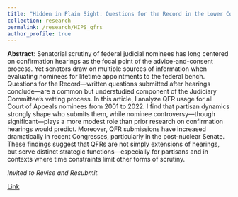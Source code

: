 ```yaml
---
title: "Hidden in Plain Sight: Questions for the Record in the Lower Court Confirmation Process"
collection: research
permalink: /research/HIPS_qfrs
author_profile: true
---
```


**Abstract**: Senatorial scrutiny of federal judicial nominees has long centered on confirmation hearings as the focal point of the advice-and-consent process. Yet senators draw on multiple sources of information when evaluating nominees for lifetime appointments to the federal bench. Questions for the Record—written questions submitted after hearings conclude—are a common but understudied component of the Judiciary Committee’s vetting process. In this article, I analyze QFR usage for all Court of Appeals nominees from 2001 to 2022. I find that partisan dynamics strongly shape who submits them, while nominee controversy—though significant—plays a more modest role than prior research on confirmation hearings would predict. Moreover, QFR submissions have increased dramatically in recent Congresses, particularly in the post-nuclear Senate. These findings suggest that QFRs are not simply extensions of hearings, but serve distinct strategic functions—especially for partisans and in contexts where time constraints limit other forms of scrutiny.


*Invited to Revise and Resubmit.*


[Link](https://www.dropbox.com/scl/fi/zjick4vr5yuwmsqir9dav/HIPS_3.pdf?rlkey=ckh3jqp39h6isf2ckk3camael&st=qhni5jkf&dl=0)

